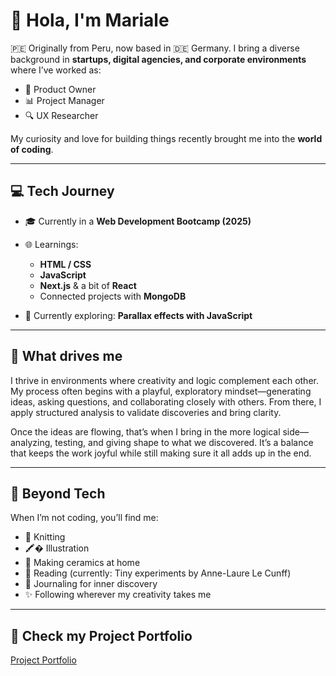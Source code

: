 # 👋 Hola, I'm Mariale

🇵🇪 Originally from Peru, now based in 🇩🇪 Germany.
I bring a diverse background in **startups, digital agencies, and corporate environments** where I’ve worked as:

* 🧭 Product Owner
* 📊 Project Manager
* 🔍 UX Researcher

My curiosity and love for building things recently brought me into the **world of coding**.

---

## 💻 Tech Journey

* 🎓 Currently in a **Web Development Bootcamp (2025)**
* 🌐 Learnings:

  * **HTML / CSS**
  * **JavaScript**
  * **Next.js** & a bit of **React**
  * Connected projects with **MongoDB**
* 🎨 Currently exploring: **Parallax effects with JavaScript**

---

## 🌱 What drives me

I thrive in environments where creativity and logic complement each other. My process often begins with a playful, exploratory mindset—generating ideas, asking questions, and collaborating closely with others. From there, I apply structured analysis to validate discoveries and bring clarity.

Once the ideas are flowing, that’s when I bring in the more logical side—analyzing, testing, and giving shape to what we discovered. It’s a balance that keeps the work joyful while still making sure it all adds up in the end.

---

## 🎨 Beyond Tech

When I’m not coding, you’ll find me:

* 🧶 Knitting
* 🖍️� Illustration
* 🏺 Making ceramics at home
* 📖 Reading (currently: Tiny experiments by Anne-Laure Le Cunff)
* 📓 Journaling for inner discovery
* ✨ Following wherever my creativity takes me

---

## 🚀 Check my Project Portfolio
[Project Portfolio](/Albrecht_Portfolio2025.pdf)




